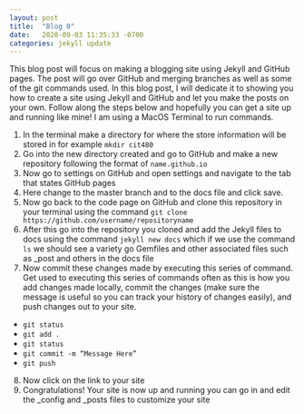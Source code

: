 ```yaml
---
layout: post
title:  "Blog 0"
date:   2020-09-03 11:35:33 -0700
categories: jekyll update
---
```


 This blog post will focus on making a blogging site using Jekyll and GitHub pages. The post will go over GitHub and merging branches as well as some of the git commands used. In this blog post, I will dedicate it to showing you how to create a site using Jekyll and GitHub and let you make the posts on your own. Follow along the steps below and hopefully you can get a site up and running like mine! I am using a MacOS Terminal to run commands.

1. In the terminal make a directory for where the store information will be stored in for example `mkdir cit480`
2. Go into the new directory created and go to GitHub and make a new repository following the format of `name.github.io` 
3. Now go to settings on GitHub and open settings and navigate to the tab that states GitHub pages 
4. Here change to the master branch and to the docs file and click save. 
5. Now go back to the code page on GitHub and clone this repository in your terminal using the command `git clone https://github.com/username/repositoryname`
6. After this go into the repository you cloned and add the Jekyll files to docs using the command `jekyll new docs` which if we use the command `ls` we should see a variety go Gemfiles and other associated files such as _post and others in the docs file
7. Now commit these changes made by executing this series of command. Get used to executing this series of commands often as this is how you add changes made locally, commit the changes (make sure the message is useful so you can track your history of changes easily), and push changes out to your site.
- `git status` 
- `git add .` 
- `git status ` 
- `git commit -m “Message Here” ` 
- `git push` 
8. Now click on the link to your site
9. Congratulations! Your site is now up and running you can go in and edit the _config and _posts files to customize your site